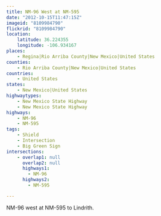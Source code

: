 ```yaml
---
title: NM-96 West at NM-595
date: "2012-10-15T11:47:15Z"
imageid: "8109984790"
flickrid: "8109984790"
location:
    latitude: 36.224355
    longitude: -106.934167
places:
    - Regina|Rio Arriba County|New Mexico|United States
counties:
    - Rio Arriba County|New Mexico|United States
countries:
    - United States
states:
    - New Mexico|United States
highwaytypes:
    - New Mexico State Highway
    - New Mexico State Highway
highways:
    - NM-96
    - NM-595
tags:
    - Shield
    - Intersection
    - Big Green Sign
intersections:
    - overlap1: null
      overlap2: null
      highways1:
        - NM-96
      highways2:
        - NM-595

---
```

NM-96 west at NM-595 to Lindrith.